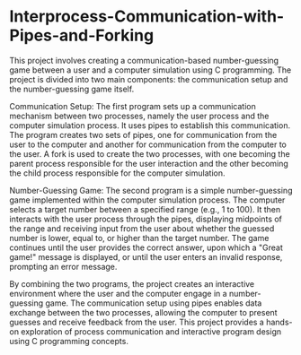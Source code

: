 # Interprocess-Communication-with-Pipes-and-Forking

This project involves creating a communication-based number-guessing game between a user and a computer simulation using C programming. The project is divided into two main components: the communication setup and the number-guessing game itself.

Communication Setup:
The first program sets up a communication mechanism between two processes, namely the user process and the computer simulation process. It uses pipes to establish this communication. The program creates two sets of pipes, one for communication from the user to the computer and another for communication from the computer to the user. A fork is used to create the two processes, with one becoming the parent process responsible for the user interaction and the other becoming the child process responsible for the computer simulation.

Number-Guessing Game:
The second program is a simple number-guessing game implemented within the computer simulation process. The computer selects a target number between a specified range (e.g., 1 to 100). It then interacts with the user process through the pipes, displaying midpoints of the range and receiving input from the user about whether the guessed number is lower, equal to, or higher than the target number. The game continues until the user provides the correct answer, upon which a "Great game!" message is displayed, or until the user enters an invalid response, prompting an error message.

By combining the two programs, the project creates an interactive environment where the user and the computer engage in a number-guessing game. The communication setup using pipes enables data exchange between the two processes, allowing the computer to present guesses and receive feedback from the user. This project provides a hands-on exploration of process communication and interactive program design using C programming concepts.
